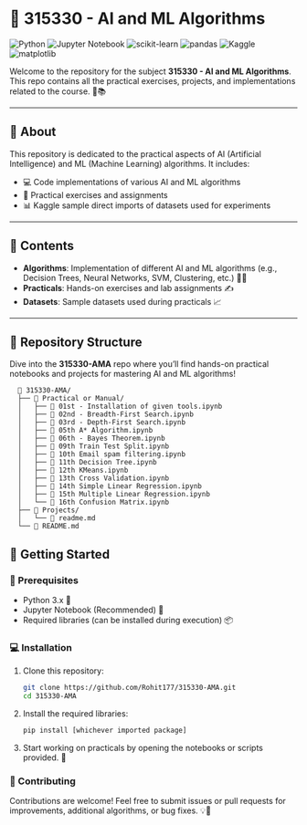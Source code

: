 # 🚀 315330 - AI and ML Algorithms

![Python](https://img.shields.io/badge/python-3.6%2B-blue?logo=python&style=for-the-badge) 
![Jupyter Notebook](https://img.shields.io/badge/jupyter-notebook-orange?logo=jupyter&style=for-the-badge)
![scikit-learn](https://img.shields.io/badge/scikit--learn-%230C68B1.svg?logo=scikit-learn&logoColor=white&style=for-the-badge)
![pandas](https://img.shields.io/badge/pandas-%23150458.svg?logo=pandas&logoColor=white&style=for-the-badge)
![Kaggle](https://img.shields.io/badge/kaggle-20BEFF?logo=kaggle&logoColor=white&style=for-the-badge)
![matplotlib](https://img.shields.io/badge/matplotlib-%23007ACC.svg?logo=matplotlib&logoColor=white&style=for-the-badge)


Welcome to the repository for the subject **315330 - AI and ML Algorithms**. This repo contains all the practical exercises, projects, and implementations related to the course. 🤖📚

---

## 📖 About

This repository is dedicated to the practical aspects of AI (Artificial Intelligence) and ML (Machine Learning) algorithms. It includes:

- 💻 Code implementations of various AI and ML algorithms
- 📝 Practical exercises and assignments
- 📊 Kaggle sample direct imports of datasets used for experiments 

---

## 📂 Contents

- **Algorithms**: Implementation of different AI and ML algorithms (e.g., Decision Trees, Neural Networks, SVM, Clustering, etc.) 🌲🧠
- **Practicals**: Hands-on exercises and lab assignments ✍️
- **Datasets**: Sample datasets used during practicals 📈

---

## 📂 Repository Structure

Dive into the **315330-AMA** repo where you’ll find hands-on practical notebooks and projects for mastering AI and ML algorithms!


   
      📁 315330-AMA/
      ├── 📂 Practical or Manual/
      │   ├── 📓 01st - Installation of given tools.ipynb
      │   ├── 📓 02nd - Breadth-First Search.ipynb
      │   ├── 📓 03rd - Depth-First Search.ipynb
      │   ├── 📓 05th A* Algorithm.ipynb
      │   ├── 📓 06th - Bayes Theorem.ipynb
      │   ├── 📓 09th Train Test Split.ipynb
      │   ├── 📓 10th Email spam filtering.ipynb
      │   ├── 📓 11th Decision Tree.ipynb
      │   ├── 📓 12th KMeans.ipynb
      │   ├── 📓 13th Cross Validation.ipynb
      │   ├── 📓 14th Simple Linear Regression.ipynb
      │   ├── 📓 15th Multiple Linear Regression.ipynb
      │   └── 📓 16th Confusion Matrix.ipynb
      ├── 📂 Projects/
      │   └── 📄 readme.md
      └── 📄 README.md


## 🚀 Getting Started

### 🔧 Prerequisites

- Python 3.x 🐍
- Jupyter Notebook (Recommended) 📓
- Required libraries (can be installed during execution) 📦

### 💻 Installation

1. Clone this repository:
   ```bash
   git clone https://github.com/Rohit177/315330-AMA.git
   cd 315330-AMA
   
2. Install the required libraries:
   ```bash
   pip install [whichever imported package]

3. Start working on practicals by opening the notebooks or scripts provided. 🎉

### 🤝 Contributing

Contributions are welcome! Feel free to submit issues or pull requests for improvements, additional algorithms, or bug fixes. 💡🐛
